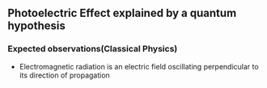 
## Photoelectric Effect explained by a quantum hypothesis 

### Expected observations($\text{Classical Physics}$)

- Electromagnetic radiation is an electric field oscillating perpendicular to its direction of propagation